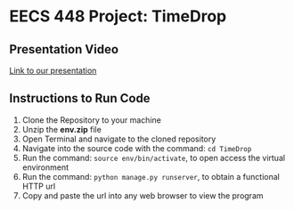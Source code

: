 # EECS 448 Project: TimeDrop

## Presentation Video
[Link to our presentation](https://m.youtube.com/watch?v=ywbzNmETi2M)

## Instructions to Run Code
1. Clone the Repository to your machine
2. Unzip the **env.zip** file
3. Open Terminal and navigate to the cloned repository
4. Navigate into the source code with the command: `cd TimeDrop`
5. Run the command: `source env/bin/activate`, to open access the virtual environment
6. Run the command: `python manage.py runserver`, to obtain a functional HTTP url
7. Copy and paste the url into any web browser to view the program
